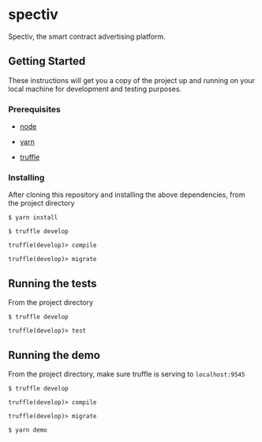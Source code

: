 # spectiv

Spectiv, the smart contract advertising platform.

## Getting Started

These instructions will get you a copy of the project up and running on your local machine for
development and testing purposes.

### Prerequisites

* [node](https://nodejs.org/en/download/)

* [yarn](https://yarnpkg.com/en/docs/install)

* [truffle](https://truffleframework.com)

### Installing

After cloning this repository and installing the above dependencies, from the project directory

```
$ yarn install
```

```
$ truffle develop
```

```
truffle(develop)> compile
```

```
truffle(develop)> migrate
```

## Running the tests

From the project directory

```
$ truffle develop
```

```
truffle(develop)> test
```

## Running the demo

From the project directory, make sure truffle is serving to `localhost:9545`

```
$ truffle develop
```

```
truffle(develop)> compile
```

```
truffle(develop)> migrate
```

```
$ yarn demo
```
